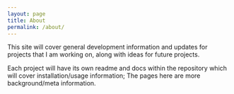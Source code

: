 ```yaml
---
layout: page
title: About
permalink: /about/
---
```


This site will cover general development information and updates for projects
that I am working on, along with ideas for future projects.

Each project will have its own readme and docs within the repository which will
cover installation/usage information; The pages here are more background/meta
information.
